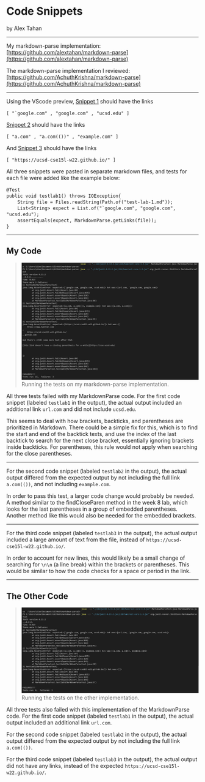 # **Code Snippets**
by Alex Tahan

---

My markdown-parse implementation: [https://github.com/alextahan/markdown-parse](https://github.com/alextahan/markdown-parse)

The markdown-parse implementation I reviewed: [https://github.com/AchuthKrishna/markdown-parse](https://github.com/AchuthKrishna/markdown-parse)

---

Using the VScode preview, [Snippet 1](https://github.com/alextahan/markdown-parse/blob/main/test-lab-1.md) should have the links
```
[ "`google.com" , "google.com" , "ucsd.edu" ]
```

[Snippet 2](https://github.com/alextahan/markdown-parse/blob/main/test-lab-2.md) should have the links 
```
[ "a.com" , "a.com(())" , "example.com" ]
```

And [Snippet 3](https://github.com/alextahan/markdown-parse/blob/main/test-lab-3.md) should have the links
```
[ "https://ucsd-cse15l-w22.github.io/" ]
```

All three snippets were pasted in separate markdown files, and tests for each file were added like the example below:
```
@Test
public void testlab1() throws IOException{
    String file = Files.readString(Path.of("test-lab-1.md"));
    List<String> expect = List.of("`google.com", "google.com", "ucsd.edu");
    assertEquals(expect, MarkdownParse.getLinks(file));
}
```

---

## My Code

> ![Image](lab-4-pics/lab4pic1.png)
> Running the tests on my markdown-parse implementation.

All three tests failed with my MarkdownParse code. For the first code snippet (labeled `testlab1` in the output), the actual output included an additional link `url.com` and did not include `ucsd.edu`. 

This seems to deal with how brackets, backticks, and parentheses are prioritized in Markdown. There could be a simple fix for this, which is to find the start and end of the backtick texts, and use the index of the last backtick to search for the next close bracket, essentially ignoring brackets inside backticks. For parentheses, this rule would not apply when searching for the close parentheses.

---

For the second code snippet (labeled `testlab2` in the output), the actual output differed from the expected output by not including the full link `a.com(())`, and not including `example.com`.

In order to pass this test, a larger code change would probably be needed. A method similar to the findCloseParen method in the week 8 lab, which looks for the last parentheses in a group of embedded parentheses. Another method like this would also be needed for the embedded brackets.

---

For the third code snippet (labeled `testlab3` in the output), the actual output included a large amount of text from the file, instead of `https://ucsd-cse15l-w22.github.io/`.

In order to account for new lines, this would likely be a small change of searching for `\n\n` (a line break) within the brackets or parentheses. This would be similar to how the code checks for a space or period in the link.

---

## The Other Code

> ![Image](lab-4-pics/lab4pic2.png)
> Running the tests on the other implementation.

All three tests also failed with this implementation of the MarkdownParse code. For the first code snippet (labeled `testlab1` in the output), the actual output included an additional link `url.com`. 

For the second code snippet (labeled `testlab2` in the output), the actual output differed from the expected output by not including the full link `a.com(())`.

For the third code snippet (labeled `testlab3` in the output), the actual output did not have any links, instead of the expected `https://ucsd-cse15l-w22.github.io/`.